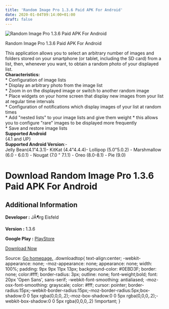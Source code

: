 ```yaml
---
title: 'Random Image Pro 1.3.6 Paid APK For Android'
date: 2020-01-04T09:14:00+01:00
draft: false
---
```


![Random Image Pro 1.3.6 Paid APK For Android](https://i1.wp.com/apkhome.net/wp-content/uploads/2020/01/Random-Image-Pro-1.3.6-Paid.png "Random Image Pro 1.3.6 Paid APK For Android")

  

Random Image Pro 1.3.6 Paid APK For Android

This application allows you to select an arbitrary number of images and folders stored on your smartphone (or tablet, including the SD card) from a list, then, whenever you want, to obtain a random photo of your displayed list.  
**Characteristics:**  
\* Configuration of image lists  
\* Display an arbitrary photo from the image list  
\* Zoom in on the displayed image or switch to another random image  
\* Place widgets on your home screen that display new images from your list at regular time intervals  
\* Configuration of notifications which display images of your list at random times  
\* Add "nested lists" to your image lists and give them weight \* this allows you to configure "rare" images to be displayed more frequently  
\* Save and restore image lists  
**Supported Android**  
{4.1 and UP}  
**Supported Android Version**:-  
Jelly Bean(4.1"4.3.1)- KitKat (4.4"4.4.4)- Lollipop (5.0"5.0.2) - Marshmallow (6.0 - 6.0.1) - Nougat (7.0 " 7.1.1) - Oreo (8.0-8.1) - Pie (9.0)

Download Random Image Pro 1.3.6 Paid APK For Android
====================================================

Additional Information
----------------------

**Developer :** JÃ¶rg Eisfeld

**Version :** 1.3.6

**Google Play :** [PlayStore](https://play.google.com/store/apps/details?id=de.jeisfeld.randomimagepro)

  

[Download Now](https://store4app.co/post/random-image-pro-1-3-6-paid-apk-for-android_1578125037)

  
Source: [Go homepage.](https://store4app.co/post/random-image-pro-1-3-6-paid-apk-for-android_1578125037) .downloadtop{ text-align:center; -webkit-appearance: none; -moz-appearance: none; appearance: none; width: 100%; padding: 9px 9px 11px 13px; background-color: #0EBD3F; border: none; color:#fff; border-radius: 3px; outline: none; font-weight;bold; font: 20px 'Open Sans', sans-serif; -webkit-font-smoothing: antialiased; -moz-osx-font-smoothing: grayscale; color: #fff; cursor: pointer; border-radius:15px;-webkit-border-radius:15px;-moz-border-radius:5px;box-shadow:0 0 5px rgba(0,0,0,.2);-moz-box-shadow:0 0 5px rgba(0,0,0,.2);-webkit-box-shadow:0 0 5px rgba(0,0,0,.2) !important; }